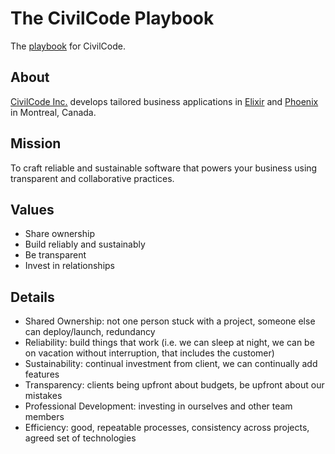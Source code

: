 # The CivilCode Playbook

The [playbook](https://github.com/civilcode/playbook) for CivilCode.

## About

[CivilCode Inc.](http://www.civilcode.io) develops tailored business applications in [Elixir](http://elixir-lang.org/) and [Phoenix](http://www.phoenixframework.org/) in Montreal, Canada.

## Mission

To craft reliable and sustainable software that powers your business using transparent and collaborative practices.

## Values

- Share ownership
- Build reliably and sustainably
- Be transparent
- Invest in relationships

## Details

- Shared Ownership: not one person stuck with a project, someone else can deploy/launch, redundancy
- Reliability: build things that work (i.e. we can sleep at night, we can be on vacation without interruption, that includes the customer)
- Sustainability: continual investment from client, we can continually add features
- Transparency: clients being upfront about budgets, be upfront about our mistakes
- Professional Development: investing in ourselves and other team members
- Efficiency: good, repeatable processes, consistency across projects, agreed set of technologies
